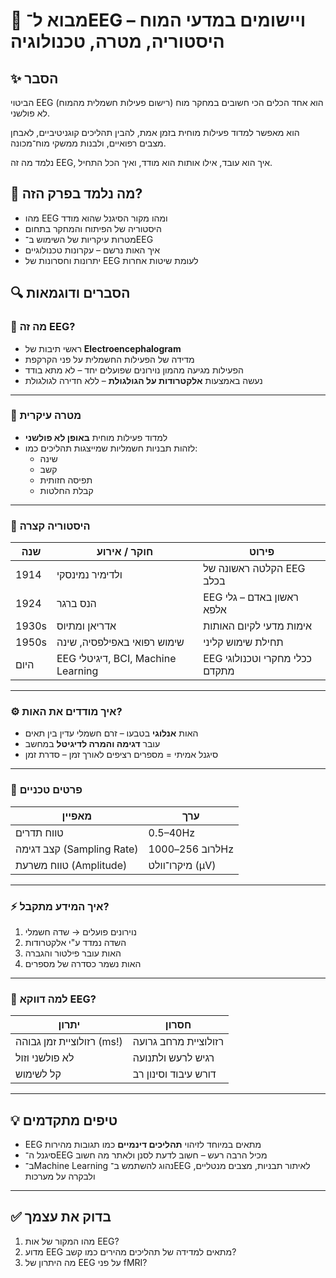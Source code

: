 # 📘 מבוא ל־EEG ויישומים במדעי המוח – היסטוריה, מטרה, טכנולוגיה

## ✨ הסבר
הביטוי EEG (רישום פעילות חשמלית מהמוח) הוא אחד הכלים הכי חשובים במחקר מוח לא פולשני. 

הוא מאפשר למדוד פעילות מוחית בזמן אמת, להבין תהליכים קוגניטיביים, לאבחן מצבים רפואיים, ולבנות ממשקי מוח־מכונה. 

נלמד מה זה EEG, איך הוא עובד, אילו אותות הוא מודד, ואיך הכל התחיל.

## 🧠 מה נלמד בפרק הזה?
- מהו EEG ומהו מקור הסיגנל שהוא מודד
- היסטוריה של הפיתוח והמחקר בתחום
- מטרות עיקריות של השימוש ב־EEG
- איך האות נרשם – עקרונות טכנולוגיים
- יתרונות וחסרונות של EEG לעומת שיטות אחרות

## 🔍 הסברים ודוגמאות

### 🧠 מה זה EEG?
- ראשי תיבות של **Electroencephalogram**
- מדידה של הפעילות החשמלית על פני הקרקפת
- הפעילות מגיעה מהמון נוירונים שפועלים יחד – לא מתא בודד
- נעשה באמצעות **אלקטרודות על הגולגולת** – ללא חדירה לגולגולת

---

### 🧪 מטרה עיקרית
- למדוד פעילות מוחית **באופן לא פולשני**
- לזהות תבניות חשמליות שמייצגות תהליכים כמו:
  - שינה
  - קשב
  - תפיסה חזותית
  - קבלת החלטות

---

### 📜 היסטוריה קצרה

| שנה | חוקר / אירוע                     | פירוט |
|------|----------------------------------|-------|
| 1914 | ולדימיר נמינסקי                 | הקלטה ראשונה של EEG בכלב |
| 1924 | הנס ברגר                         | EEG ראשון באדם – גלי אלפא |
| 1930s| אדריאן ומתיוס                    | אימות מדעי לקיום האותות |
| 1950s| שימוש רפואי באפילפסיה, שינה     | תחילת שימוש קליני |
| היום | EEG דיגיטלי, BCI, Machine Learning | EEG ככלי מחקרי וטכנולוגי מתקדם |

---

### ⚙️ איך מודדים את האות?

- האות **אנלוגי** בטבעו – זרם חשמלי עדין בין תאים
- עובר **דגימה והמרה לדיגיטל** במחשב
- סיגנל אמיתי = מספרים רציפים לאורך זמן – סדרת זמן

---

### 📐 פרטים טכניים

| מאפיין                  | ערך |
|--------------------------|------|
| טווח תדרים               | 0.5–40Hz |
| קצב דגימה (Sampling Rate) | לרוב 256–1000Hz |
| טווח משרעת (Amplitude)   | מיקרו־וולט (µV) |

---

### ⚡ איך המידע מתקבל?

1. נוירונים פועלים → שדה חשמלי
2. השדה נמדד ע"י אלקטרודות
3. האות עובר פילטור והגברה
4. האות נשמר כסדרה של מספרים

---

### 📸 למה דווקא EEG?

| יתרון                        | חסרון                         |
|------------------------------|-------------------------------|
| רזולוציית זמן גבוהה (ms!)   | רזולוציית מרחב גרועה         |
| לא פולשני וזול              | רגיש לרעש ולתנועה            |
| קל לשימוש                   | דורש עיבוד וסינון רב          |

---

## 💡 טיפים מתקדמים

- EEG מתאים במיוחד לזיהוי **תהליכים דינמיים** כמו תגובות מהירות
- סיגנל ה־EEG מכיל הרבה רעש – חשוב לדעת לסנן ולאתר מה חשוב
- ב־Machine Learning נהוג להשתמש ב־EEG לאיתור תבניות, מצבים מנטליים, ולבקרה על מערכות

---

## ✅ בדוק את עצמך

1. מהו המקור של אות EEG?
2. מדוע EEG מתאים למדידה של תהליכים מהירים כמו קשב?
3. מה היתרון של EEG על פני fMRI?

